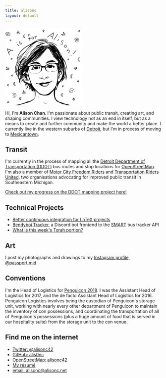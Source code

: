 ```yaml
---
title: alisonc
layout: default
---
```

![Portrait by Meghann Pardee](images/ACkmPPbw250.jpg)

Hi, I'm **Alison Chan**. I'm passionate about public transit, creating art, and shaping communities. I view technology not as an end in itself, but as a means to create and further community and make the world a better place.
I currently live in the western suburbs of [Detroit](https://en.wikipedia.org/wiki/Detroit), but I'm in process of moving to [Mexicantown](https://en.wikipedia.org/wiki/Mexicantown,_Detroit).

## Transit
I'm currently in the process of mapping all the [Detroit Department of Transportation (DDOT)](http://detroitmi.gov/ddot) bus routes and stop locations for [OpenStreetMap](https://www.openstreetmap.org/). I'm also a member of [Motor City Freedom Riders](https://motorcityfreedomriders.org/) and [Transportation Riders United](http://www.detroittransit.org/), two organisations advocating for improved public transit in Southeastern Michigan.

[Check out my progress on the DDOT mapping project here!](https://docs.google.com/spreadsheets/d/1DuaTFLO9jS-ifWJ7lHtn8ZQgogPP24J--8n1pQ2hcqY/edit?usp=sharing)

## Technical Projects
 * [Better continuous integration for LaTeX projects](better-continuous-integration-for-latex-projects.html)
 * [Bendyboi Tracker](https://github.com/alis0nc/bendyboi-tracker), a Discord bot frontend to the [SMART](https://www.smartbus.org/) bus tracker API
 * [What is this week's Torah portion?](https://alis0nc.github.io/whatisthisweekstorahportion)

## Art
I post my photographs and drawings to my [Instagram profile, @passport.mid](https://www.instagram.com/passport.mid/).

## Conventions
I'm the Head of Logistics for [Penguicon 2018](https://2018.penguicon.org/). I was the Assistant Head of Logistics for 2017, and the de facto Assistant Head of Logistics for 2016. Penguicon Logistics involves being the custodian of Penguicon's storage unit, working with nearly every other department of Penguicon to maintain the inventory of con possessions, and coordinating the transportation of all of Penguicon's possessions (plus a huge amount of food that is served in our hospitality suite) from the storage unit to the con venue.

## Find me on the internet
 * [Twitter: @alisonc42](https://twitter.com/alisonc42)
 * [GitHub: alis0nc](https://github.com/alis0nc)
 * [OpenStreetMap: alisonc42](https://www.openstreetmap.org/user/alisonc42)
 * [My résumé](/alisonc-resume/resume_full_pub.pdf)
 * [email: alisonc@alisonc.net](mailto:alisonc@alisonc.net)

